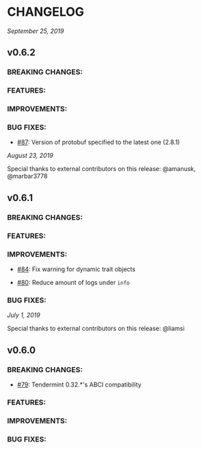 # CHANGELOG

*September 25, 2019*

## v0.6.2

### BREAKING CHANGES:

### FEATURES:

### IMPROVEMENTS:

### BUG FIXES:
-  [\#87](https://github.com/tendermint/rust-abci/issues/87): Version of protobuf specified to the latest one (2.8.1)

*August 23, 2019*

Special thanks to external contributors on this release: @amanusk, @marbar3778

## v0.6.1

### BREAKING CHANGES:

### FEATURES:

### IMPROVEMENTS:

-  [\#84](https://github.com/tendermint/rust-abci/pull/84): Fix warning for dynamic trait objects

-  [\#80](https://github.com/tendermint/rust-abci/pull/80): Reduce amount of logs under `info`

### BUG FIXES:

*July 1, 2019*

Special thanks to external contributors on this release: @liamsi

## v0.6.0

### BREAKING CHANGES:

-  [\#79](https://github.com/tendermint/rust-abci/pull/79): Tendermint 0.32.\*'s ABCI compatibility

### FEATURES:

### IMPROVEMENTS:

### BUG FIXES:
